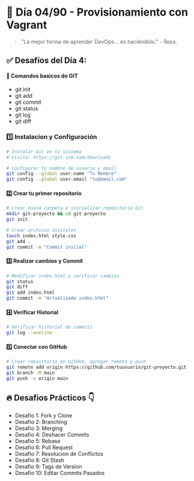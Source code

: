 # 📅 Día 04/90 - Provisionamiento con Vagrant

> "La mejor forma de aprender DevOps... es haciéndolo." - Roxs.

## ✅ Desafíos del Día 4:

#### 🎯 **Comandos basicos de GIT**

- git init
- git add
- git commit
- git status
- git log
- git diff

### 1️⃣ Instalacion y Configuración

```bash
# Instalar Git en tu sistema
# Visita: https://git-scm.com/downloads

# Configurar tu nombre de usuario y email
git config --global user.name "Tu Nombre"
git config --global user.email "tu@email.com"
```

#### 2️⃣ Crear tu primer repositorio

```bash
# Crear nueva carpeta e inicializar repositorio Git
mkdir git-proyecto && cd git-proyecto
git init

# Crear archivos iniciales
touch index.html style.css
git add .
git commit -m "Commit inicial"

```

#### 3️⃣ Realizar cambios y Commit

```bash
# Modificar index.html y verificar cambios
git status
git diff
git add index.html
git commit -m "Actualizado index.html"
```

#### 4️⃣ Verificar Historial

```bash
# Verificar historial de commits
git log --oneline
```

#### 5️⃣ Conectar con GitHub

```bash
# Crear repositorio en GitHub, agregar remoto y push
git remote add origin https://github.com/tuusuario/git-proyecto.git
git branch -M main
git push -u origin main
```

## **🔥** Desafios Prácticos 👇

- Desafio 1: Fork y Clone
- Desafio 2: Branching
- Desafio 3: Merging
- Desafio 4: Deshacer Commits
- Desafio 5: Rebase
- Desafio 6: Pull Request
- Desafio 7: Resolucion de Conflictos
- Desafio 8: Git Stash
- Desafio 9: Tags de Version
- Desafio 10: Editar Commits Pasados

